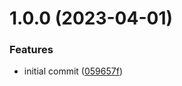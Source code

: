 # 1.0.0 (2023-04-01)


### Features

* initial commit ([059657f](https://github.com/bloop-box/nfc-scanner-client-browser/commit/059657f314bea46f66a81986ff164617e8c9242c))
